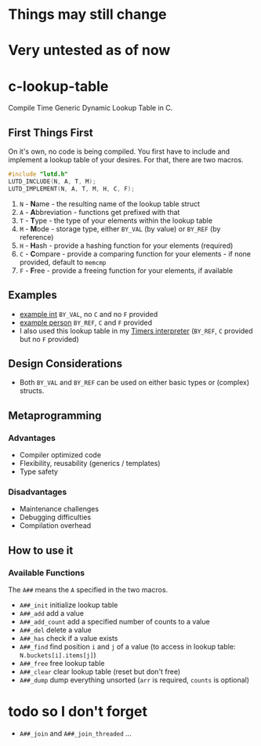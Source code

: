 # Things may still change
# Very untested as of now

# c-lookup-table
Compile Time Generic Dynamic Lookup Table in C.

## First Things First
On it's own, no code is being compiled. You first have to include and implement a lookup table of your desires. For that, there are two macros.
```c
#include "lutd.h"
LUTD_INCLUDE(N, A, T, M);
LUTD_IMPLEMENT(N, A, T, M, H, C, F);
```
1. `N` - **N**ame - the resulting name of the lookup table struct
2. `A` - **A**bbreviation - functions get prefixed with that
3. `T` - **T**ype - the type of your elements within the lookup table
4. `M` - **M**ode - storage type, either `BY_VAL` (by value) or `BY_REF` (by reference)
4. `H` - **H**ash - provide a hashing function for your elements (required)
4. `C` - **C**ompare - provide a comparing function for your elements - if none provided, default to `memcmp`
5. `F` - **F**ree - provide a freeing function for your elements, if available
 
## Examples
- [example int](examples/example_int.c) `BY_VAL`, no `C` and no `F` provided
- [example person](examples/example_person.c) `BY_REF`, `C` and `F` provided
- I also used this lookup table in my [Timers interpreter](https://github.com/rphii/TimersInterpreter) (`BY_REF`, `C` provided but no `F` provided)

## Design Considerations
- Both `BY_VAL` and `BY_REF` can be used on either basic types or (complex) structs.

## Metaprogramming
### Advantages
- Compiler optimized code
- Flexibility, reusability (generics / templates)
- Type safety
### Disadvantages
- Maintenance challenges
- Debugging difficulties
- Compilation overhead

## How to use it

### Available Functions
The `A##` means the `A` specified in the two macros.
- `A##_init` initialize lookup table
- `A##_add` add a value
- `A##_add_count` add a specified number of counts to a value
- `A##_del` delete a value
- `A##_has` check if a value exists
- `A##_find` find position `i` and `j` of a value (to access in lookup table: `N.buckets[i].items[j]`)
- `A##_free` free lookup table
- `A##_clear` clear lookup table (reset but don't free)
- `A##_dump` dump everything unsorted (`arr` is required, `counts` is optional)

# todo so I don't forget
- `A##_join` and `A##_join_threaded` ...
